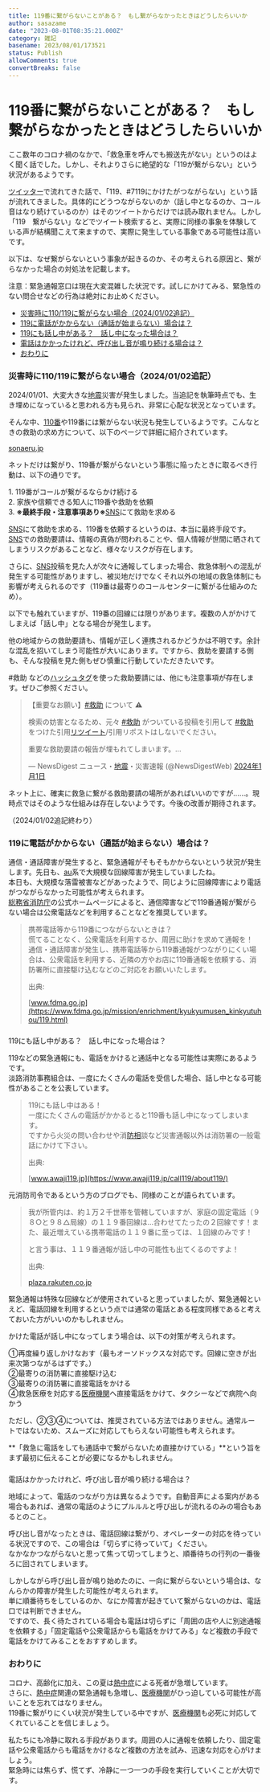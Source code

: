 ```yaml
---
title: 119番に繋がらないことがある？　もし繋がらなかったときはどうしたらいいか
author: sasazame
date: "2023-08-01T08:35:21.000Z"
category: 雑記
basename: 2023/08/01/173521
status: Publish
allowComments: true
convertBreaks: false
---
```

# 119番に繋がらないことがある？　もし繋がらなかったときはどうしたらいいか

ここ数年のコロナ禍のなかで、「救急車を呼んでも搬送先がない」というのはよく聞く話でした。しかし、それよりさらに絶望的な「119が繋がらない」という状況があるようです。

<!-- Extended Body -->

[ツイッター](https://d.hatena.ne.jp/keyword/%A5%C4%A5%A4%A5%C3%A5%BF%A1%BC)で流れてきた話で、「119、#7119にかけたがつながらない」という話が流れてきました。具体的にどうつながらないのか（話し中となるのか、コール音はなり続けているのか）はそのツイートからだけでは読み取れません。しかし「119　繋がらない」などでツイート検索すると、実際に同様の事象を体験している声が結構聞こえて来ますので、実際に発生している事象である可能性は高いです。

以下は、なぜ繋がらないという事象が起きるのか、その考えられる原因と、繋がらなかった場合の対処法を記載します。

注意：緊急通報窓口は現在大変混雑した状況です。試しにかけてみる、緊急性のない問合せなどの行為は絶対にお止めください。

-   [災害時に110/119に繋がらない場合（2024/01/02追記）](#災害時に110119に繋がらない場合20240102追記)
-   [119に電話がかからない（通話が始まらない）場合は？](#119に電話がかからない通話が始まらない場合は)
-   [119にも話し中がある？　話し中になった場合は？](#119にも話し中がある話し中になった場合は)
-   [電話はかかったけれど、呼び出し音が鳴り続ける場合は？](#電話はかかったけれど呼び出し音が鳴り続ける場合は)
-   [おわりに](#おわりに)

### 災害時に110/119に繋がらない場合（2024/01/02追記）

2024/01/01、大変大きな[地震](https://d.hatena.ne.jp/keyword/%C3%CF%BF%CC)災害が発生しました。当追記を執筆時点でも、生き埋めになっていると思われる方も見られ、非常に心配な状況となっています。

そんな中、[110番](https://d.hatena.ne.jp/keyword/110%C8%D6)や119番には繋がらない状況も発生しているようです。こんなときの救助の求め方について、以下のページで詳細に紹介されています。

[sonaeru.jp](https://sonaeru.jp/news/archive/2017/7/6/)

ネットだけは繋がり、119番が繋がらないという事態に陥ったときに取るべき行動は、以下の通りです。

1\. 119番がコールが繋がるならかけ続ける  
2\. 家族や信頼できる知人に119番や救助を依頼  
3\. **※最終手段・注意事項あり※**[SNS](https://d.hatena.ne.jp/keyword/SNS)にて救助を求める

[SNS](https://d.hatena.ne.jp/keyword/SNS)にて救助を求める、119番を依頼するというのは、本当に最終手段です。[SNS](https://d.hatena.ne.jp/keyword/SNS)での救助要請は、情報の真偽が問われることや、個人情報が世間に晒されてしまうリスクがあることなど、様々なリスクが存在します。

さらに、[SNS](https://d.hatena.ne.jp/keyword/SNS)投稿を見た人が次々に通報してしまった場合、救急体制への混乱が発生する可能性がありますし、被災地だけでなくそれ以外の地域の救急体制にも影響が考えられるのです（119番は最寄りのコールセンターに繋がる仕組みのため）。

以下でも触れていますが、119番の回線には限りがあります。複数の人がかけてしまえば「話し中」となる場合が発生します。

他の地域からの救助要請も、情報が正しく連携されるかどうかは不明です。余計な混乱を招いてしまう可能性が大いにあります。ですから、救助を要請する側も、そんな投稿を見た側もぜひ慎重に行動していただきたいです。

#救助 などの[ハッシュタグ](https://d.hatena.ne.jp/keyword/%A5%CF%A5%C3%A5%B7%A5%E5%A5%BF%A5%B0)を使った救助要請には、他にも注意事項が存在します。ぜひご参照ください。

> 【重要なお願い】[#救助](https://twitter.com/hashtag/%E6%95%91%E5%8A%A9?src=hash&ref_src=twsrc%5Etfw) について ⚠️  
>   
> 検索の妨害となるため、元々 [#救助](https://twitter.com/hashtag/%E6%95%91%E5%8A%A9?src=hash&ref_src=twsrc%5Etfw) がついている投稿を引用して [#救助](https://twitter.com/hashtag/%E6%95%91%E5%8A%A9?src=hash&ref_src=twsrc%5Etfw) をつけた引用[リツイート](https://d.hatena.ne.jp/keyword/%A5%EA%A5%C4%A5%A4%A1%BC%A5%C8)/引用リポストはしないでください。  
>   
> 重要な救助要請の報告が埋もれてしまいます。…
> 
> — NewsDigest ニュース・[地震](https://d.hatena.ne.jp/keyword/%C3%CF%BF%CC)・災害速報 (@NewsDigestWeb) [2024年1月1日](https://twitter.com/NewsDigestWeb/status/1741747429500964919?ref_src=twsrc%5Etfw)

ネット上に、確実に救急に繋がる救助要請の場所があればいいのですが……。現時点ではそのような仕組みは存在しないようです。今後の改善が期待されます。

（2024/01/02追記終わり）

### 119に電話がかからない（通話が始まらない）場合は？

通信・通話障害が発生すると、緊急通報がそもそもかからないという状況が発生します。先日も、[au](https://d.hatena.ne.jp/keyword/au)系で大規模な回線障害が発生していましたね。  
本日も、大規模な落雷被害などがあったようで、同じように回線障害により電話がつながらなかった可能性が考えられます。  
[総務省消防庁](https://d.hatena.ne.jp/keyword/%C1%ED%CC%B3%BE%CA%BE%C3%CB%C9%C4%A3)の公式ホームページによると、通信障害などで119番通報が繋がらない場合は公衆電話などを利用することなどを推奨しています。

> 携帯電話等から119番につながらないときは？  
> 慌てることなく、公衆電話を利用するか、周囲に助けを求めて通報を！  
> 通信・通話障害が発生し、携帯電話等から119番通報がつながりにくい場合は、公衆電話を利用する、近隣の方やお店に119番通報を依頼する、消防署所に直接駆け込むなどのご対応をお願いいたします。
> 
> 出典:
> 
> [www.fdma.go.jp](https://www.fdma.go.jp/mission/enrichment/kyukyumusen_kinkyutuhou/119.html)

###   
119にも話し中がある？　話し中になった場合は？

119などの緊急通報にも、電話をかけると通話中となる可能性は実際にあるようです。  
淡路消防事務組合は、一度にたくさんの電話を受信した場合、話し中となる可能性があることを公表しています。

> 119にも話し中はある！  
> 一度にたくさんの電話がかかるとると119番も話し中になってしまいます。  
> ですから火災の問い合わせや消[防相](https://d.hatena.ne.jp/keyword/%CB%C9%C1%EA)談など災害通報以外は消防署の一般電話にかけて下さい。
> 
> 出典:
> 
> [www.awaji119.jp](https://www.awaji119.jp/call119/about119/)

元消防司令であるという方のブログでも、同様のことが語られています。

> 我が所管内は、約１万２千世帯を管轄していますが、家庭の固定電話（９８○と９８△局線）の１１９番回線は…合わせてたったの２回線です！また、最近増えている携帯電話の１１９番に至っては、１回線のみです！
> 
> と言う事は、１１９番通報が話し中の可能性も出てくるのですよ！
> 
> 出典:
> 
> [plaza.rakuten.co.jp](https://plaza.rakuten.co.jp/take78/diary/200801310000/)

緊急通報は特殊な回線などが使用されていると思っていましたが、緊急通報といえど、電話回線を利用するという点では通常の電話とある程度同様であると考えておいた方がいいのかもしれません。

  
かけた電話が話し中になってしまう場合は、以下の対策が考えられます。

①再度繰り返しかけなおす（最もオーソドックスな対応です。回線に空きが出来次第つながるはずです。）  
②最寄りの消防署に直接駆け込む  
③最寄りの消防署に直接電話をかける  
④救急医療を対応する[医療機関](https://d.hatena.ne.jp/keyword/%B0%E5%CE%C5%B5%A1%B4%D8)へ直接電話をかけて、タクシーなどで病院へ向かう

ただし、②③④については、推奨されている方法ではありません。通常ルートではないため、スムーズに対応してもらえない可能性も考えられます。

**「救急に電話をしても通話中で繋がらないため直接かけている」**という旨をまず最初に伝えることが必要になるかもしれません。

###   
電話はかかったけれど、呼び出し音が鳴り続ける場合は？

地域によって、電話のつながり方は異なるようです。自動音声による案内がある場合もあれば、通常の電話のようにプルルルと呼び出しが流れるのみの場合もあるとのこと。

呼び出し音がなったときは、電話回線は繋がり、オペレーターの対応を待っている状況ですので、この場合は「切らずに待っていて」ください。  
なかなかつながらないと思って焦って切ってしまうと、順番待ちの行列の一番後ろに回されてしまいます。

しかしながら呼び出し音が鳴り始めたのに、一向に繋がらないという場合は、なんらかの障害が発生した可能性が考えられます。  
単に順番待ちをしているのか、なにか障害が起きていて繋がらないのかは、電話口では判断できません。  
ですので、長く待たされている場合も電話は切らずに「周囲の店や人に別途通報を依頼する」「固定電話や公衆電話からも電話をかけてみる」など複数の手段で電話をかけてみることをおすすめします。

### おわりに

コロナ、高齢化に加え、この夏は[熱中症](https://d.hatena.ne.jp/keyword/%C7%AE%C3%E6%BE%C9)による死者が急増しています。  
さらに、[熱中症](https://d.hatena.ne.jp/keyword/%C7%AE%C3%E6%BE%C9)関連の緊急通報も急増し、[医療機関](https://d.hatena.ne.jp/keyword/%B0%E5%CE%C5%B5%A1%B4%D8)がひっ迫している可能性が高いことを忘れてはなりません。  
119番に繋がりにくい状況が発生している中ですが、[医療機関](https://d.hatena.ne.jp/keyword/%B0%E5%CE%C5%B5%A1%B4%D8)も必死に対応してくれていることを信じましょう。

私たちにも冷静に取れる手段があります。周囲の人に通報を依頼したり、固定電話や公衆電話からも電話をかけるなど複数の方法を試み、迅速な対応を心がけましょう。  
緊急時には焦らず、慌てず、冷静に一つ一つの手段を実行していくことが大切です。